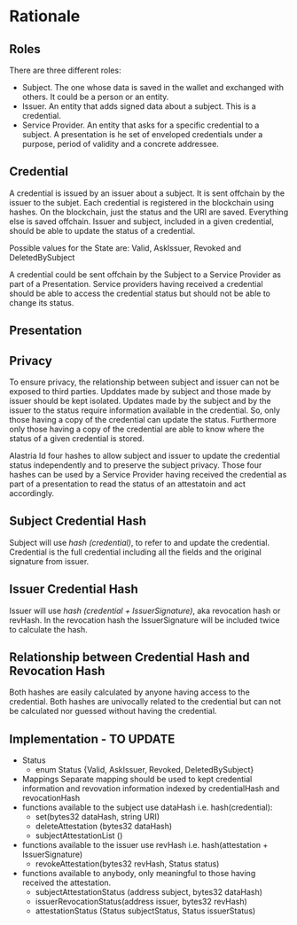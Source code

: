 # Rationale

## Roles

There are three different roles:
- Subject. The one whose data is saved in the wallet and exchanged with others. It could be a person or an entity.
- Issuer. An entity that adds signed data about a subject. This is a credential.
- Service Provider. An entity that asks for a specific credential to a subject. A presentation is he set of enveloped credentials under a purpose, period of validity and a concrete addressee.

## Credential
A credential is issued by an issuer about a subject. It is sent offchain by the issuer to the subjet. Each credential is registered in the blockchain using hashes.
On the blockchain, just the status and the URI are saved. Everything else is saved offchain.
Issuer and subject, included in a given credential, should be able to update the status of a credential.

Possible values for the State are: Valid, AskIssuer, Revoked and DeletedBySubject

A credential could be sent offchain by the Subject to a Service Provider as part of a Presentation. Service providers having received a credential should be able to access the credential status but should not be able to change its status.

## Presentation


## Privacy
To ensure privacy, the relationship between subject and issuer can not be exposed to third parties. Upddates made by subject and those made by issuer should be kept isolated. Updates made by the subject and by the issuer to the status require information available in the credential. So, only those having a copy of the credential can update the status. Furthermore only those having a copy of the credential are able to know where the status of a given credential is stored.

Alastria Id four hashes to allow subject and issuer to update the credential status independently and to preserve the subject privacy. Those four hashes can be used by a Service Provider having received the credential as part of a presentation to read the status of an attestatoin and act accordingly. 
 
## Subject Credential Hash
Subject will use *hash (credential)*, to refer to and update the credential. Credential is the full credential including all the fields and the original signature from issuer.

## Issuer Credential Hash
Issuer will use *hash (credential + IssuerSignature)*, aka revocation hash or revHash.
In the revocation hash the IssuerSignature will be included twice to calculate the hash.

## Relationship between Credential Hash and Revocation Hash 
Both hashes are easily calculated by anyone having access to the credential. Both hashes are univocally related to the credential but can not be calculated nor guessed without having the credential.

## Implementation - TO UPDATE
* Status
  * enum Status {Valid, AskIssuer, Revoked, DeletedBySubject}
* Mappings
  Separate mapping should be used to kept credential information and revovation information indexed by credentialHash and revocationHash
* functions available to the subject use dataHash i.e. hash(credential):
  * set(bytes32 dataHash, string URI)
  * deleteAttestation (bytes32 dataHash)
  * subjectAttestationList ()
* functions available to the issuer use revHash i.e. hash(attestation + IssuerSignature)
  * revokeAttestation(bytes32 revHash, Status status)
* functions available to anybody, only meaningful to those having received the attestation.
  * subjectAttestationStatus (address subject, bytes32 dataHash) 
  * issuerRevocationStatus(address issuer, bytes32 revHash) 
  * attestationStatus (Status subjectStatus, Status issuerStatus)
